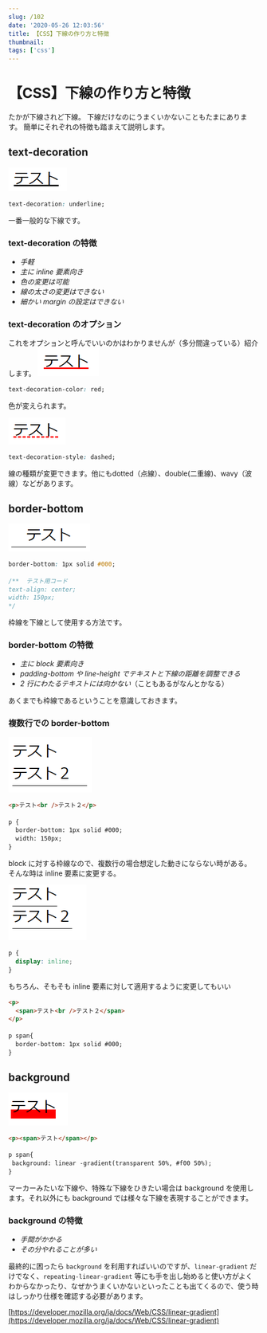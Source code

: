 ```yaml
---
slug: /102
date: '2020-05-26 12:03:56'
title: 【CSS】下線の作り方と特徴
thumbnail:
tags: ['css']
---
```


# 【CSS】下線の作り方と特徴

たかが下線されど下線。
下線だけなのにうまくいかないこともたまにあります。
簡単にそれぞれの特徴も踏まえて説明します。

## text-decoration

![image](../../../../images/2020/05/image-26.png)

```css
text-decoration: underline;
```

一番一般的な下線です。

### text-decoration の特徴

- _手軽_
- _主に inline 要素向き_
- _色の変更は可能_
- _線の太さの変更はできない_
- _細かい margin の設定はできない_

### text-decoration のオプション

これをオプションと呼んでいいのかはわかりませんが（多分間違っている）紹介します。
![image](../../../../images/2020/05/image-27.png)

```css
text-decoration-color: red;
```

色が変えられます。

![image](../../../../images/2020/05/image-28.png)

```css
text-decoration-style: dashed;
```

線の種類が変更できます。他にもdotted（点線）、double(二重線)、wavy（波線）などがあります。

## border-bottom

![image](../../../../images/2020/05/image-29.png)

```css
border-bottom: 1px solid #000;

/**  テスト用コード
text-align: center;
width: 150px;
*/
```

枠線を下線として使用する方法です。

### border-bottom の特徴

- _主に block 要素向き_
- _padding-bottom や line-height でテキストと下線の距離を調整できる_
- _2 行にわたるテキストには向かない_（こともあるがなんとかなる）

あくまでも枠線であるということを意識しておきます。

### 複数行での border-bottom

![image](../../../../images/2020/05/image-30.png)

```html
<p>テスト<br />テスト２</p>

p {
  border-bottom: 1px solid #000;
  width: 150px;
}
```

block に対する枠線なので、複数行の場合想定した動きにならない時がある。
そんな時は inline 要素に変更する。

![image](../../../../images/2020/05/image-31.png)

```css
p {
  display: inline;
}
```

もちろん、そもそも inline 要素に対して適用するように変更してもいい

```html
<p>
  <span>テスト<br />テスト２</span>
</p>

p span{
  border-bottom: 1px solid #000;
}
```

## background

![image](../../../../images/2020/05/image-32.png)

```html
<p><span>テスト</span></p>

p span{
 background: linear -gradient(transparent 50%, #f00 50%);
}
```

マーカーみたいな下線や、特殊な下線をひきたい場合は background を使用します。それ以外にも background では様々な下線を表現することができます。

### background の特徴

- _手間がかかる_
- _その分やれることが多い_

最終的に困ったら `background` を利用すればいいのですが、`linear-gradient` だけでなく、`repeating-linear-gradient` 等にも手を出し始めると使い方がよくわからなかったり、なぜかうまくいかないといったことも出てくるので、使う時はしっかり仕様を確認する必要があります。

[https://developer.mozilla.org/ja/docs/Web/CSS/linear-gradient](https://developer.mozilla.org/ja/docs/Web/CSS/linear-gradient)

